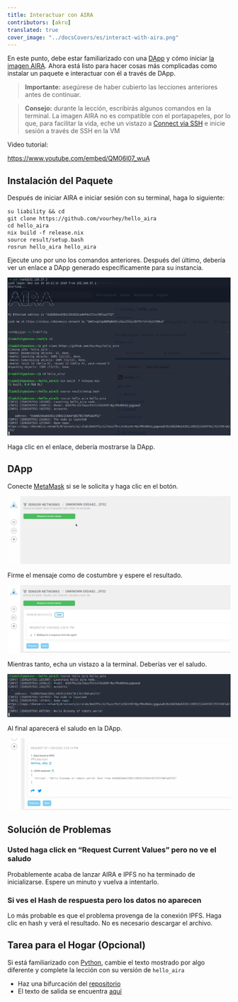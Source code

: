 ```yaml
---
title: Interactuar con AIRA
contributors: [akru]
translated: true
cover_image: "../docsCovers/es/interact-with-aira.png"
---
```


En este punto, debe estar familiarizado con una [DApp](/docs/get-weather-on-fuji-mountain/) y cómo iniciar [la imagen AIRA](/docs/aira-installation-on-vb/). Ahora está listo para hacer cosas más complicadas como instalar un paquete e interactuar con él a través de DApp.

> **Importante:**
> asegúrese de haber cubierto las lecciones anteriores antes de continuar.


> **Consejo:**
> durante la lección, escribirás algunos comandos en la terminal. La imagen AIRA no es compatible con el portapapeles, por lo que, para facilitar la vida, eche un vistazo a [Connect via SSH](/docs/aira-connecting-via-ssh/) e inicie sesión a través de SSH en la VM

Video tutorial:

https://www.youtube.com/embed/QM06l07_wuA

## Instalación del Paquete

Después de iniciar AIRA e iniciar sesión con su terminal, haga lo siguiente:

```
su liability && cd
git clone https://github.com/vourhey/hello_aira
cd hello_aira
nix build -f release.nix
source result/setup.bash
rosrun hello_aira hello_aira
```

Ejecute uno por uno los comandos anteriores. Después del último, debería ver un enlace a DApp generado específicamente para su instancia.

![Terminal con AIRA](../images/aira_hello_terminal.jpg "Terminal con AIRA")

Haga clic en el enlace, debería mostrarse la DApp.

## DApp 

Conecte [MetaMask](http://metamask.io/) si se le solicita y haga clic en el botón.

![Solicitar conexión en Robonomics Dapp](../images/aira_hello_dapp.jpg "Solicitar conexión en Robonomics Dapp")

Firme el mensaje como de costumbre y espere el resultado.

![Espere el resultado de la solicitud](../images/aira_hello_dapp_2.jpg "Espere el resultado de la solicitud")

Mientras tanto, echa un vistazo a la terminal. Deberías ver el saludo.

![Saludo de AIRA en la terminal](../images/aira_hello_terminal_2.jpg "Saludo de AIRA en la terminal")

Al final aparecerá el saludo en la DApp.

![Saludo de la DApp de Robonomics para AIRA](../images/aira_hello_dapp_3.jpg "Saludo de la DApp de Robonomics para AIRA")

## Solución de Problemas

### Usted haga click en “Request Current Values” pero no ve el saludo

Probablemente acaba de lanzar AIRA e IPFS no ha terminado de inicializarse. Espere un minuto y vuelva a intentarlo.

### Si ves el Hash de respuesta pero los datos no aparecen

Lo más probable es que el problema provenga de la conexión IPFS. Haga clic en hash y verá el resultado. No es necesario descargar el archivo.

## Tarea para el Hogar (Opcional)

Si está familiarizado con [Python](https://www.python.org/), cambie el texto mostrado por algo diferente y complete la lección con su versión de `hello_aira`

- Haz una bifurcación del [repositorio](https://github.com/vourhey/hello_aira)
- El texto de salida se encuentra [aquí](https://github.com/Vourhey/hello_aira/blob/master/scripts/hello_aira#L45)
